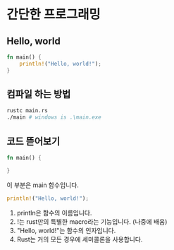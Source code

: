 # 간단한 프로그래밍

## Hello, world

```rs
fn main() {
    println!("Hello, world!");
}
```

## 컴파일 하는 방법

```sh
rustc main.rs
./main # windows is .\main.exe
```

## 코드 뜯어보기

```rs
fn main() {

}
```

이 부분은 main 함수입니다.  

```rs
println!("Hello, world!");
```

1. println은 함수의 이름입니다.
2. !는 rust만의 특별한 macro라는 기능입니다. (나중에 배움)
3. "Hello, world!"는 함수의 인자입니다.
4. Rust는 거의 모든 경우에 세미콜론을 사용합니다.
